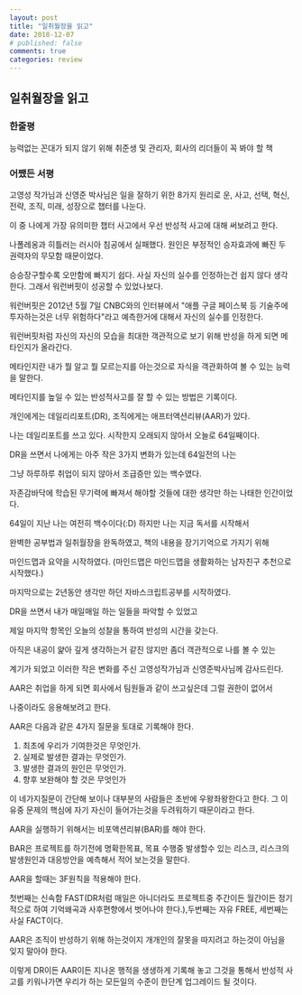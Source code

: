 ```yaml
---
layout: post
title: "일취월장을 읽고"
date: 2018-12-07
# published: false
comments: true
categories: review
---
```


## 일취월장을 읽고

### 한줄평

능력없는 꼰대가 되지 않기 위해 취준생 및 관리자, 회사의 리더들이 꼭 봐야 할 책

### 어쨌든 서평

고영성 작가님과 신영준 박사님은 일을 잘하기 위한 8가지 원리로
운, 사고, 선택, 혁신, 전략, 조직, 미래, 성장으로 챕터를 나눈다.

이 중 나에게 가장 유의미한 챕터 사고에서 우선 반성적 사고에 대해 써보려고 한다.

나폴레옹과 히틀러는 러시아 침공에서 실패했다.
원인은 부정적인 승자효과에 빠진 두 권력자의 무모함 때문이었다.

승승장구할수록 오만함에 빠지기 쉽다. 사실 자신의 실수를 인정하는건 쉽지 않다 생각한다.
그래서 워런버핏이 성공할 수 있었나보다.

워런버핏은 2012년 5월 7일 CNBC와의 인터뷰에서 "애플 구글 페이스북 등 기술주에 투자하는것은 너무 위험하다"라고 예측한거에 대해서 자신의 실수를 인정한다.

워런버핏처럼 자신의 자신의 모습을 최대한 객관적으로 보기 위해 반성을 하게 되면 메타인지가 올라간다.

메타인지란 내가 뭘 알고 뭘 모르는지를 아는것으로 자식을 객관화하여 볼 수 있는 능력을 말한다.

메타인지를 높일 수 있는 반성적사고를 잘 할 수 있는 방법은 기록이다.

개인에게는 데일리리포트(DR), 조직에게는 애프터액션리뷰(AAR)가 있다.

나는 데일리포트를 쓰고 있다. 시작한지 오래되지 않아서 오늘로 64일째이다.

DR을 쓰면서 나에게는 아주 작은 3가지 변화가 있는데 64일전의 나는

그냥 하루하루 취업이 되지 않아서 조급증만 있는 백수였다.

자존감바닥에 학습된 무기력에 빠져서 해야할 것들에 대한 생각만 하는 나태한 인간이었다.

64일이 지난 나는 여전히 백수이다(:D) 하지만 나는 지금 독서를 시작해서

완벽한 공부법과 일취월장을 완독하였고, 책의 내용을 장기기억으로 가지기 위해

마인드맵과 요약을 시작하였다. (마인드맵은 마인드맵을 생활화하는 남자친구 추천으로 시작했다.)

마지막으로는 2년동안 생각만 하던 자바스크립트공부를 시작하였다.

DR을 쓰면서 내가 매일매일 하는 일들을 파악할 수 있었고

제일 마지막 항목인 오늘의 성찰을 통하여 반성의 시간을 갖는다.

아직은 내공이 얉아 깊게 생각하는거 같진 않지만 좀더 객관적으로 나를 볼 수 있는

계기가 되었고 이러한 작은 변화를 주신 고영성작가님과 신영준박사님께 감사드린다.

AAR은 취업을 하게 되면 회사에서 팀원들과 같이 쓰고싶은데 그럴 권한이 없어서

나중이라도 응용해보려고 한다.

AAR은 다음과 같은 4가지 질문을 토대로 기록해야 한다.

1. 최초에 우리가 기여한것은 무엇인가.
2. 실제로 발생한 결과는 무엇인가.
3. 발생한 결과의 원인은 무엇인가.
4. 향후 보완해야 할 것은 무엇인가

이 네가지질문이 간단해 보이나 대부분의 사람들은 초반에 우왕좌왕한다고 한다.
그 이유중 문제의 핵심에 자기 자신이 들어가는것을 두려워하기 때문이라고 한다.

AAR을 실행하기 위해서는 비포액션리뷰(BAR)를 해야 한다.

BAR은 프로젝트를 하기전에 명확한목표, 목표 수행중 발생할수 있는 리스크,
리스크의 발생원인과 대응방안을 예측해서 적어 보는것을 말한다.

AAR을 할때는 3F원칙을 적용해야 한다.

첫번째는 신속함 FAST(DR처럼 매일은 아니더라도 프로젝트중 주간이든 월간이든 정기적으로 하여 기억왜곡과 사후편향에서 벗어나야 한다.),두번째는 자유 FREE, 세번째는 사실 FACT이다.

AAR은 조직이 반성하기 위해 하는것이지 개개인의 잘못을 따지려고 하는것이 아님을 잊지 말아야 한다.

이렇게 DR이든 AAR이든 지나온 행적을 생생하게 기록해 놓고 그것을 통해서 반성적 사고를 키워나가면 우리가 하는 모든일의 수준이 한단계 업그레이드 될 것이다.
